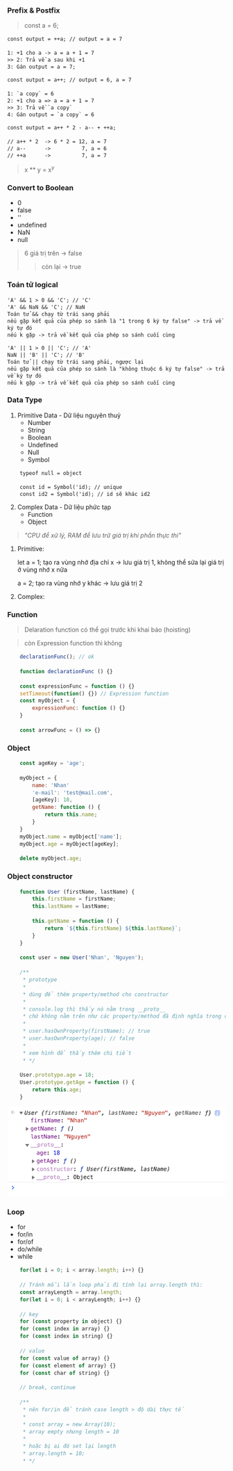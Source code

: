 ### Prefix & Postfix

> const a = 6;

```
const output = ++a; // output = a = 7

1: +1 cho a -> a = a + 1 = 7
>> 2: Trả về a sau khi +1
3: Gán output = a = 7;
```

```
const output = a++; // output = 6, a = 7

1: `a copy` = 6
2: +1 cho a => a = a + 1 = 7
>> 3: Trả về `a copy`
4: Gán output = `a copy` = 6
```

```
const output = a++ * 2 - a-- + ++a;

// a++ * 2  -> 6 * 2 = 12, a = 7
// a--      ->          7, a = 6 
// ++a      ->          7, a = 7
```

> x ** y = x<sup>y</sup>

### Convert to Boolean

- 0
- false
- ''
- undefined
- NaN
- null
> 6 giá trị trên -> false
>> còn lại -> true

### Toán tử logical
```
'A' && 1 > 0 && 'C'; // 'C'
'A' && NaN && 'C'; // NaN
Toán tử && chạy từ trái sang phải
nếu gặp kết quả của phép so sánh là "1 trong 6 ký tự false" -> trả về ký tự đó
nếu k gặp -> trả về kết quả của phép so sánh cuối cùng
```

```
'A' || 1 > 0 || 'C'; // 'A'
NaN || 'B' || 'C'; // 'B'
Toán tử || chạy từ trái sang phải, ngược lại
nếu gặp kết quả của phép so sánh là "không thuộc 6 ký tự false" -> trả về ký tự đó
nếu k gặp -> trả về kết quả của phép so sánh cuối cùng
```

### Data Type

1. Primitive Data - Dữ liệu nguyên thuỷ
   - Number
   - String
   - Boolean
   - Undefined
   - Null
   - Symbol   
  
```
    typeof null = object

    const id = Symbol('id); // unique
    const id2 = Symbol('id); // id sẽ khác id2
```

2. Complex Data - Dữ liệu phức tạp
   - Function
   - Object

> *"CPU để xử lý, RAM để lưu trữ giá trị khi phần thực thi"*

1. Primitive:

    let a = 1; 
    tạo ra vùng nhớ địa chỉ x -> lưu giá trị 1,
    không thể sửa lại giá trị ở vùng nhớ x nữa
    
    a = 2; 
    tạo ra vùng nhớ y khác -> lưu giá trị 2

2. Complex:


### Function

>   Delaration function có thể gọi trước khi khai báo (hoisting)

>   còn Expression function thì không

```javascript
    declarationFunc(); // ok

    function declarationFunc () {}

    const expressionFunc = function () {}
    setTimeout(function() {}) // Expression function
    const myObject = {
        expressionFunc: function () {}
    }

    const arrowFunc = () => {}
```

### Object

```javascript
    const ageKey = 'age';

    myObject = {
        name: 'Nhan'
        'e-mail': 'test@mail.com',
        [ageKey]: 18,
        getName: function () {
            return this.name;
        }
    }
    myObject.name = myObject['name'];
    myObject.age = myObject[ageKey];

    delete myObject.age;
```

### Object constructor

```javascript
    function User (firstName, lastName) {
        this.firstName = firstName;
        this.lastName = lastName;

        this.getName = function () {
            return `${this.firstName} ${this.lastName}`;
        }
    }

    const user = new User('Nhan', 'Nguyen');

    /**
     * prototype
     * 
     * dùng để thêm property/method cho constructor
     * 
     * console.log thì thấy nó nằm trong __proto__ 
     * chứ không nằm trên như các property/method đã định nghĩa trong constructor
     * 
     * user.hasOwnProperty(firstName); // true
     * user.hasOwnProperty(age); // false
     * 
     * xem hình để thấy thêm chi tiết
     * */ 

    User.prototype.age = 18;
    User.prototype.getAge = function () {
        return this.age;
    }
```
![alt text](./images/object-constructor-prototype.png)

### Loop
 - for 
 - for/in
 - for/of
 - do/while
 - while
  
```javascript
    for(let i = 0; i < array.length; i++) {}

    // Tránh mỗi lần loop phải đi tính lại array.length thì:
    const arrayLength = array.length;
    for(let i = 0; i < arrayLength; i++) {}

    // key
    for (const property in object) {}
    for (const index in array) {}
    for (const index in string) {}

    // value
    for (const value of array) {}
    for (const element of array) {}
    for (const char of string) {}

    // break, continue

    /**
     * nên for/in để tránh case length > độ dài thực tế
     * 
     * const array = new Array(10);
     * array empty nhưng length = 10
     * 
     * hoặc bị ai đó set lại length
     * array.length = 10;
     * */
```
